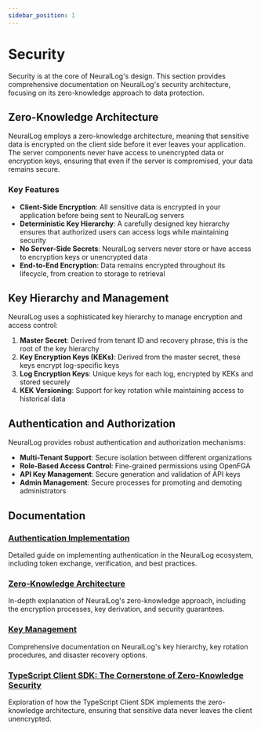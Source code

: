 ```yaml
---
sidebar_position: 1
---
```


# Security

Security is at the core of NeuralLog's design. This section provides comprehensive documentation on NeuralLog's security architecture, focusing on its zero-knowledge approach to data protection.

## Zero-Knowledge Architecture

NeuralLog employs a zero-knowledge architecture, meaning that sensitive data is encrypted on the client side before it ever leaves your application. The server components never have access to unencrypted data or encryption keys, ensuring that even if the server is compromised, your data remains secure.

### Key Features

- **Client-Side Encryption**: All sensitive data is encrypted in your application before being sent to NeuralLog servers
- **Deterministic Key Hierarchy**: A carefully designed key hierarchy ensures that authorized users can access logs while maintaining security
- **No Server-Side Secrets**: NeuralLog servers never store or have access to encryption keys or unencrypted data
- **End-to-End Encryption**: Data remains encrypted throughout its lifecycle, from creation to storage to retrieval

## Key Hierarchy and Management

NeuralLog uses a sophisticated key hierarchy to manage encryption and access control:

1. **Master Secret**: Derived from tenant ID and recovery phrase, this is the root of the key hierarchy
2. **Key Encryption Keys (KEKs)**: Derived from the master secret, these keys encrypt log-specific keys
3. **Log Encryption Keys**: Unique keys for each log, encrypted by KEKs and stored securely
4. **KEK Versioning**: Support for key rotation while maintaining access to historical data

## Authentication and Authorization

NeuralLog provides robust authentication and authorization mechanisms:

- **Multi-Tenant Support**: Secure isolation between different organizations
- **Role-Based Access Control**: Fine-grained permissions using OpenFGA
- **API Key Management**: Secure generation and validation of API keys
- **Admin Management**: Secure processes for promoting and demoting administrators

## Documentation

### [Authentication Implementation](./authentication-implementation.md)

Detailed guide on implementing authentication in the NeuralLog ecosystem, including token exchange, verification, and best practices.

### [Zero-Knowledge Architecture](./zero-knowledge-architecture.md)

In-depth explanation of NeuralLog's zero-knowledge approach, including the encryption processes, key derivation, and security guarantees.

### [Key Management](./key-management.md)

Comprehensive documentation on NeuralLog's key hierarchy, key rotation procedures, and disaster recovery options.

### [TypeScript Client SDK: The Cornerstone of Zero-Knowledge Security](../architecture/typescript-client-sdk-cornerstone.md)

Exploration of how the TypeScript Client SDK implements the zero-knowledge architecture, ensuring that sensitive data never leaves the client unencrypted.